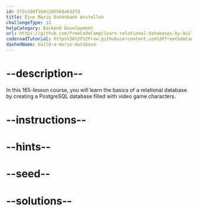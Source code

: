 ```yaml
---
id: 5f2c289f164c29556da632fd
title: Eine Mario Datenbank erstellen
challengeType: 12
helpCategory: Backend Development
url: https://github.com/freeCodeCamp/learn-relational-databases-by-building-a-mario-database
coderoadTutorial: https%3A%2F%2Fraw.githubusercontent.com%2FfreeCodeCamp%2Flearn-relational-databases-by-building-a-mario-database%2Fmain%2Ftutorial.json
dashedName: build-a-mario-database
---
```


# --description--

In this 165-lesson course, you will learn the basics of a relational database by creating a PostgreSQL database filled with video game characters.

# --instructions--

# --hints--

# --seed--

# --solutions--
